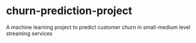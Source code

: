 # churn-prediction-project
A machine learning project to predict customer churn in small-medium level streaming services
